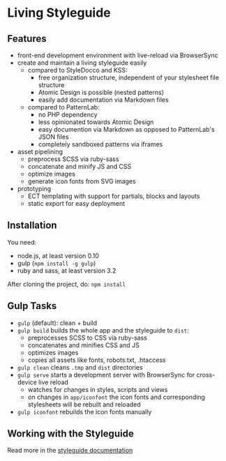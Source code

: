 Living Styleguide
=================

Features
--------

* front-end development environment with live-reload via BrowserSync
* create and maintain a living styleguide easily
  - compared to StyleDocco and KSS:
    + free organization structure, independent of your stylesheet file structure
    + Atomic Design is possible (nested patterns)
    + easily add documentation via Markdown files
  - compared to PatternLab:
    + no PHP dependency
    + less opinionated towards Atomic Design
    + easy documention via Markdown as opposed to PatternLab's JSON files
    + completely sandboxed patterns via iframes
* asset pipelining
  - preprocess SCSS via ruby-sass
  - concatenate and minify JS and CSS
  - optimize images
  - generate icon fonts from SVG images
* prototyping
  - ECT templating with support for partials, blocks and layouts
  - static export for easy deployment


Installation
------------

You need:
* node.js, at least version 0.10
* gulp (`npm install -g gulp`)
* ruby and sass, at least version 3.2

After cloning the project, do:
`npm install`


Gulp Tasks
----------

* `gulp` (default): clean + build
* `gulp build` builds the whole app and the styleguide to `dist`:
  - preprocesses SCSS to CSS via ruby-sass
  - concatenates and minifies CSS and JS
  - optimizes images
  - copies all assets like fonts, robots.txt, .htaccess
* `gulp clean` cleans `.tmp` and `dist` directories
* `gulp serve` starts a development server with BrowserSync for cross-device live reload
  - watches for changes in styles, scripts and views
  - on changes in `app/iconfont` the icon fonts and corresponding stylesheets will be rebuilt and reloaded
* `gulp iconfont` rebuilds the icon fonts manually


Working with the Styleguide
---------------------------

Read more in the [styleguide documentation](app/views/pages/styleguide/living_styleguide.md)
